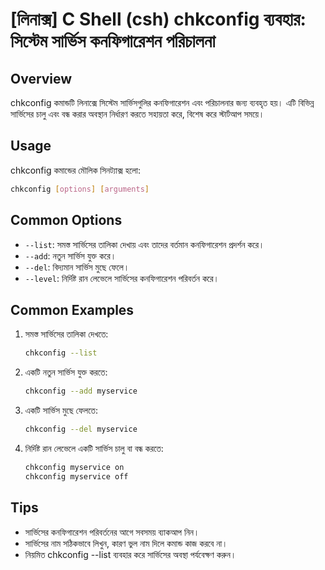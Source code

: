# [লিনাক্স] C Shell (csh) chkconfig ব্যবহার: সিস্টেম সার্ভিস কনফিগারেশন পরিচালনা

## Overview
chkconfig কমান্ডটি লিনাক্সে সিস্টেম সার্ভিসগুলির কনফিগারেশন এবং পরিচালনার জন্য ব্যবহৃত হয়। এটি বিভিন্ন সার্ভিসের চালু এবং বন্ধ করার অবস্থান নির্ধারণ করতে সহায়তা করে, বিশেষ করে স্টার্টআপ সময়ে।

## Usage
chkconfig কমান্ডের মৌলিক সিনট্যাক্স হলো:

```bash
chkconfig [options] [arguments]
```

## Common Options
- `--list`: সমস্ত সার্ভিসের তালিকা দেখায় এবং তাদের বর্তমান কনফিগারেশন প্রদর্শন করে।
- `--add`: নতুন সার্ভিস যুক্ত করে।
- `--del`: বিদ্যমান সার্ভিস মুছে ফেলে।
- `--level`: নির্দিষ্ট রান লেভেলে সার্ভিসের কনফিগারেশন পরিবর্তন করে।

## Common Examples
1. সমস্ত সার্ভিসের তালিকা দেখতে:
   ```bash
   chkconfig --list
   ```

2. একটি নতুন সার্ভিস যুক্ত করতে:
   ```bash
   chkconfig --add myservice
   ```

3. একটি সার্ভিস মুছে ফেলতে:
   ```bash
   chkconfig --del myservice
   ```

4. নির্দিষ্ট রান লেভেলে একটি সার্ভিস চালু বা বন্ধ করতে:
   ```bash
   chkconfig myservice on
   chkconfig myservice off
   ```

## Tips
- সার্ভিসের কনফিগারেশন পরিবর্তনের আগে সবসময় ব্যাকআপ নিন।
- সার্ভিসের নাম সঠিকভাবে লিখুন, কারণ ভুল নাম দিলে কমান্ড কাজ করবে না।
- নিয়মিত chkconfig --list ব্যবহার করে সার্ভিসের অবস্থা পর্যবেক্ষণ করুন।